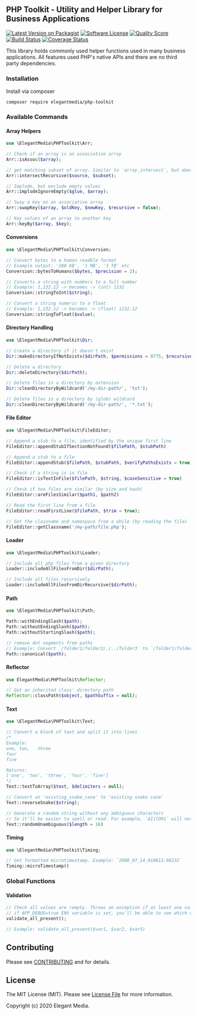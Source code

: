## PHP Toolkit - Utility and Helper Library for Business Applications

[![Latest Version on Packagist][ico-version]][link-packagist]
[![Software License][ico-license]](LICENSE.md)
[![Quality Score][ico-code-quality]][link-code-quality]
[![Build Status][ico-travis]][link-travis]
[![Coverage Status][ico-scrutinizer]][link-scrutinizer]

This library holds commonly used helper functions used in many business applications. All features used PHP's native APIs and there are no third party dependencies.

### Installation

Install via composer

```
composer require elegantmedia/php-toolkit
```

### Available Commands

#### Array Helpers

``` php
use \ElegantMedia\PHPToolkit\Arr;

// Check if an array is an associative array
Arr::isAssoc($array);

// get matching subset of array. Similar to `array_intersect`, but does recursively.
Arr::intersectRecursive($source, $subset);

// Implode, but exclude empty values
Arr::implodeIgnoreEmpty($glue, $array);

// Sway a key on an associative array
Arr::swapKey($array, $oldKey, $newKey, $recursive = false);

// Key values of an array to another key
Arr::keyBy($array, $key);
```

#### Conversions

``` php
use \ElegantMedia\PHPToolkit\Conversion;

// Convert bytes to a human readble format
// Example output: '200 KB', '1 MB', '3 TB' etc
Conversion::bytesToHumans($bytes, $precision = 2);

// Converts a string with numbers to a full number
// Example: 1,232.12 -> becomes -> (int) 1232
Conversion::stringToInt($string);

// Convert a string numeric to a float
// Example: 1,232.12 -> becomes -> (float) 1232.12
Conversion::stringToFloat($value);
```

#### Directory Handling

``` php
use \ElegantMedia\PHPToolkit\Dir;

// Create a directory if it doesn't exist
Dir::makeDirectoryIfNotExists($dirPath, $permissions = 0775, $recursive = true);

// Delete a directory
Dir::deleteDirectory($dirPath);

// Delete files in a directory by extension
Dir::cleanDirectoryByWildcard('/my-dir-path/', 'txt');

// Delete files in a directory by (glob) wildcard
Dir::cleanDirectoryByWildcard('/my-dir-path/', '*.txt');
```

#### File Editor

``` php
use \ElegantMedia\PHPToolkit\FileEditor;

// Append a stub to a file, identified by the unique first line
FileEditor::appendStubIfSectionNotFound($filePath, $stubPath)

// Append a stub to a file
FileEditor::appendStub($filePath, $stubPath, $verifyPathsExists = true)

// Check if a string is in file
FileEditor::isTextInFile($filePath, $string, $caseSensitive = true)

// Check if two files are similar (by size and hash)
FileEditor::areFilesSimilar($path1, $path2)

// Read the first line from a file
FileEditor::readFirstLine($filePath, $trim = true);

// Get the classname and namespace from a while (by reading the file)
FileEditor::getClassname('/my-path/file.php');
```


#### Loader

``` php
use \ElegantMedia\PHPToolkit\Loader;

// Include all php files from a given directory
Loader::includeAllFilesFromDir($dirPath);

// Include all files recursively
Loader::includeAllFilesFromDirRecursive($dirPath);
```

#### Path

``` php
use \ElegantMedia\PHPToolkit\Path;

Path::withEndingSlash($path);
Path::withoutEndingSlash($path);
Path::withoutStartingSlash($path);

// remove dot segments from paths
// Example: Convert `/folder1/folder2/./../folder3` to `/folder1/folder3`
Path::canonical($path);
```

#### Reflector

``` php
use ElegantMedia\PHPToolkit\Reflector;

// Get an inherited class' directory path
Reflector::classPath($object, $pathSuffix = null);
```

#### Text

``` php
use \ElegantMedia\PHPToolkit\Text;

// Convert a block of text and split it into lines
/*
Example:
one, two,   three
four
five

Returns:
['one', 'two', 'three', 'four', 'five']
*/
Text::textToArray($text, $delimiters = null);

// Convert an 'existing_snake_case' to 'existing snake case'
Text::reverseSnake($string);

// Generate a random string without any ambiguous characters
// So it'll be easier to spell or read. For example, `AIilO01` will not be generated.
Text::randomUnambiguous($length = 16)
```

#### Timing
``` php
use \ElegantMedia\PHPToolkit\Timing;

// Get formatted microtimestamp. Example: `2008_07_14_010813.98232`
Timing::microTimestamp()
```

### Global Functions

#### Validation

``` php
// Check all values are !empty. Throws an exception if at least one value is empty
// if APP_DEBUG=true ENV variable is set, you'll be able to see which variable was missing
validate_all_present();

// Example: validate_all_present($var1, $var2, $var5)
```


## Contributing

Please see [CONTRIBUTING](CONTRIBUTING.md) and for details.

## License

The MIT License (MIT). Please see [License File](LICENSE.md) for more information.

Copyright (c) 2020 Elegant Media.

[ico-version]: https://img.shields.io/packagist/v/elegantmedia/php-toolkit.svg?style=flat-square
[ico-license]: https://img.shields.io/badge/license-MIT-brightgreen.svg?style=flat-square
[ico-code-quality]: https://img.shields.io/scrutinizer/g/elegantmedia/php-toolkit.svg?style=flat-square
[ico-travis]: https://img.shields.io/travis/elegantmedia/php-toolkit/master.svg?style=flat-square
[ico-scrutinizer]: https://img.shields.io/scrutinizer/coverage/g/elegantmedia/php-toolkit.svg?style=flat-square
[link-packagist]: https://packagist.org/packages/elegantmedia/php-toolkit
[link-code-quality]: https://scrutinizer-ci.com/g/elegantmedia/php-toolkit
[link-travis]: https://travis-ci.org/elegantmedia/php-toolkit
[link-scrutinizer]: https://scrutinizer-ci.com/g/elegantmedia/php-toolkit/code-structure
